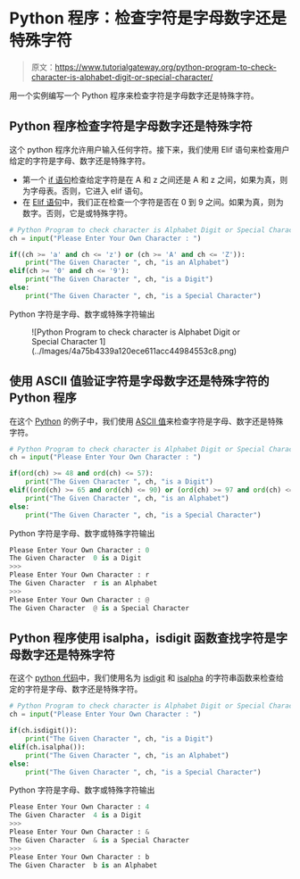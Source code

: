 # Python 程序：检查字符是字母数字还是特殊字符

> 原文：<https://www.tutorialgateway.org/python-program-to-check-character-is-alphabet-digit-or-special-character/>

用一个实例编写一个 Python 程序来检查字符是字母数字还是特殊字符。

## Python 程序检查字符是字母数字还是特殊字符

这个 python 程序允许用户输入任何字符。接下来，我们使用 Elif 语句来检查用户给定的字符是字母、数字还是特殊字符。

*   第一个 [if 语句](https://www.tutorialgateway.org/python-if-statement/)检查给定字符是在 A 和 z 之间还是 A 和 z 之间，如果为真，则为字母表。否则，它进入 elif 语句。
*   在 [Elif 语句](https://www.tutorialgateway.org/python-elif-statement/)中，我们正在检查一个字符是否在 0 到 9 之间。如果为真，则为数字。否则，它是或特殊字符。

```py
# Python Program to check character is Alphabet Digit or Special Character
ch = input("Please Enter Your Own Character : ")

if((ch >= 'a' and ch <= 'z') or (ch >= 'A' and ch <= 'Z')): 
    print("The Given Character ", ch, "is an Alphabet") 
elif(ch >= '0' and ch <= '9'):
    print("The Given Character ", ch, "is a Digit")
else:
    print("The Given Character ", ch, "is a Special Character")
```

Python 字符是字母、数字或特殊字符输出

<figure class="wp-block-image">![Python Program to check character is Alphabet Digit or Special Character 1](../Images/4a75b4339a120ece611acc44984553c8.png)</figure>

## 使用 ASCII 值验证字符是字母数字还是特殊字符的 Python 程序

在这个 [Python](https://www.tutorialgateway.org/python-tutorial/) 的例子中，我们使用 [ASCII 值](https://www.tutorialgateway.org/ascii-table/)来检查字符是字母、数字还是特殊字符。

```py
# Python Program to check character is Alphabet Digit or Special Character
ch = input("Please Enter Your Own Character : ")

if(ord(ch) >= 48 and ord(ch) <= 57): 
    print("The Given Character ", ch, "is a Digit") 
elif((ord(ch) >= 65 and ord(ch) <= 90) or (ord(ch) >= 97 and ord(ch) <= 122)):
    print("The Given Character ", ch, "is an Alphabet")
else:
    print("The Given Character ", ch, "is a Special Character")
```

Python 字符是字母、数字或特殊字符输出

```py
Please Enter Your Own Character : 0
The Given Character  0 is a Digit
>>> 
Please Enter Your Own Character : r
The Given Character  r is an Alphabet
>>> 
Please Enter Your Own Character : @
The Given Character  @ is a Special Character
```

## Python 程序使用 isalpha，isdigit 函数查找字符是字母数字还是特殊字符

在这个 [python 代码](https://www.tutorialgateway.org/python-programming-examples/)中，我们使用名为 [isdigit](https://www.tutorialgateway.org/python-isdigit/) 和 [isalpha](https://www.tutorialgateway.org/python-isalpha/) 的字符串函数来检查给定的字符是字母、数字还是特殊字符。

```py
# Python Program to check character is Alphabet Digit or Special Character
ch = input("Please Enter Your Own Character : ")

if(ch.isdigit()):
    print("The Given Character ", ch, "is a Digit")
elif(ch.isalpha()):
    print("The Given Character ", ch, "is an Alphabet")
else:
    print("The Given Character ", ch, "is a Special Character")
```

Python 字符是字母、数字或特殊字符输出

```py
Please Enter Your Own Character : 4
The Given Character  4 is a Digit
>>> 
Please Enter Your Own Character : &
The Given Character  & is a Special Character
>>> 
Please Enter Your Own Character : b
The Given Character  b is an Alphabet
```
